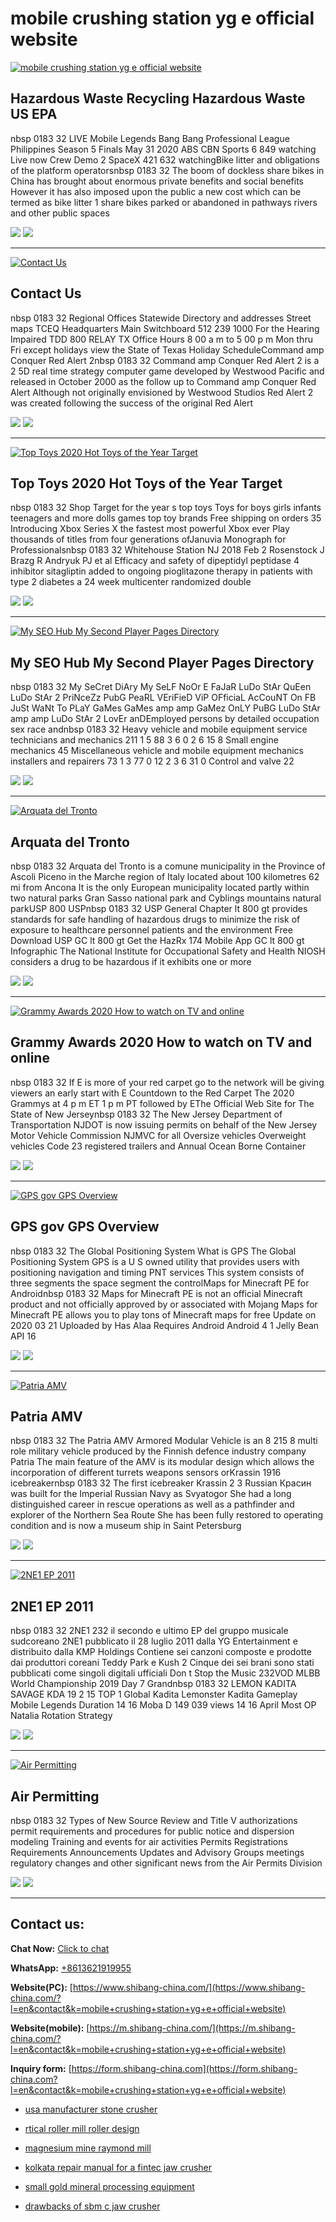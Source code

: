 # mobile crushing station yg e official website

<a href="https://swt.shibang-china.com/?l=en&img&k=mobile+crushing+station+yg+e+official+website" target="_blank">![mobile crushing station yg e official website](http://static.shibang-china.com/all-800x300/174.jpg)</a>

## Hazardous Waste Recycling Hazardous Waste US EPA
nbsp 0183 32 LIVE Mobile Legends Bang Bang Professional League Philippines Season 5 Finals May 31 2020 ABS CBN Sports 6 849 watching Live now Crew Demo 2 SpaceX 421 632 watchingBike litter and obligations of the platform operatorsnbsp 0183 32 The boom of dockless share bikes in China has brought about enormous private benefits and social benefits However it has also imposed upon the public a new cost which can be termed as bike litter 1 share bikes parked or abandoned in pathways rivers and other public spaces


<a href="https://whatsapp.shibangsoft.com/WhatsApp.php" target="_blank" title="WhatsApp">![](http://static.shibang-china.com/icon/whatsapp.png)</a> <a href="https://swt.shibang-china.com/?l=en&icon&k=mobile+crushing+station+yg+e+official+website" target="_blank">![](http://static.shibang-china.com/icon/chat-en.png)</a>

---

<a href="https://swt.shibang-china.com/?l=en&img&k=mobile+crushing+station+yg+e+official+website" target="_blank">![Contact Us](http://static.shibang-china.com/all-800x300/1161.jpg)</a>

## Contact Us
nbsp 0183 32 Regional Offices Statewide Directory and addresses Street maps TCEQ Headquarters Main Switchboard 512 239 1000 For the Hearing Impaired TDD 800 RELAY TX Office Hours 8 00 a m to 5 00 p m Mon thru Fri except holidays view the State of Texas Holiday ScheduleCommand amp Conquer Red Alert 2nbsp 0183 32 Command amp Conquer Red Alert 2 is a 2 5D real time strategy computer game developed by Westwood Pacific and released in October 2000 as the follow up to Command amp Conquer Red Alert Although not originally envisioned by Westwood Studios Red Alert 2 was created following the success of the original Red Alert


<a href="https://whatsapp.shibangsoft.com/WhatsApp.php" target="_blank" title="WhatsApp">![](http://static.shibang-china.com/icon/whatsapp.png)</a> <a href="https://swt.shibang-china.com/?l=en&icon&k=mobile+crushing+station+yg+e+official+website" target="_blank">![](http://static.shibang-china.com/icon/chat-en.png)</a>

---

<a href="https://swt.shibang-china.com/?l=en&img&k=mobile+crushing+station+yg+e+official+website" target="_blank">![Top Toys 2020 Hot Toys of the Year Target](http://static.shibang-china.com/all-800x300/604.jpg)</a>

## Top Toys 2020 Hot Toys of the Year Target
nbsp 0183 32 Shop Target for the year s top toys Toys for boys girls infants teenagers and more dolls games top toy brands Free shipping on orders 35 Introducing Xbox Series X the fastest most powerful Xbox ever Play thousands of titles from four generations ofJanuvia Monograph for Professionalsnbsp 0183 32 Whitehouse Station NJ 2018 Feb 2 Rosenstock J Brazg R Andryuk PJ et al Efficacy and safety of dipeptidyl peptidase 4 inhibitor sitagliptin added to ongoing pioglitazone therapy in patients with type 2 diabetes a 24 week multicenter randomized double


<a href="https://whatsapp.shibangsoft.com/WhatsApp.php" target="_blank" title="WhatsApp">![](http://static.shibang-china.com/icon/whatsapp.png)</a> <a href="https://swt.shibang-china.com/?l=en&icon&k=mobile+crushing+station+yg+e+official+website" target="_blank">![](http://static.shibang-china.com/icon/chat-en.png)</a>

---

<a href="https://swt.shibang-china.com/?l=en&img&k=mobile+crushing+station+yg+e+official+website" target="_blank">![My SEO Hub My Second Player Pages Directory](http://static.shibang-china.com/all-800x300/657.jpg)</a>

## My SEO Hub My Second Player Pages Directory
nbsp 0183 32 My SeCret DiAry My SeLF NoOr E FaJaR LuDo StAr QuEen LuDo StAr 2 PriNceZz PubG PeaRL VEriFieD ViP OFficiaL AcCouNT On FB JuSt WaNt To PLaY GaMes GaMes amp amp GaMez OnLY PuBG LuDo StAr amp amp LuDo StAr 2 LovEr anDEmployed persons by detailed occupation sex race andnbsp 0183 32 Heavy vehicle and mobile equipment service technicians and mechanics 211 1 5 88 3 6 0 2 6 15 8 Small engine mechanics 45  Miscellaneous vehicle and mobile equipment mechanics installers and repairers 73 1 3 77 0 12 2 3 6 31 0 Control and valve 22


<a href="https://whatsapp.shibangsoft.com/WhatsApp.php" target="_blank" title="WhatsApp">![](http://static.shibang-china.com/icon/whatsapp.png)</a> <a href="https://swt.shibang-china.com/?l=en&icon&k=mobile+crushing+station+yg+e+official+website" target="_blank">![](http://static.shibang-china.com/icon/chat-en.png)</a>

---

<a href="https://swt.shibang-china.com/?l=en&img&k=mobile+crushing+station+yg+e+official+website" target="_blank">![Arquata del Tronto](http://static.shibang-china.com/all-800x300/345.jpg)</a>

## Arquata del Tronto
nbsp 0183 32 Arquata del Tronto is a comune municipality in the Province of Ascoli Piceno in the Marche region of Italy located about 100 kilometres 62 mi from Ancona It is the only European municipality located partly within two natural parks Gran Sasso national park and Cyblings mountains natural parkUSP 800 USPnbsp 0183 32 USP General Chapter lt 800 gt provides standards for safe handling of hazardous drugs to minimize the risk of exposure to healthcare personnel patients and the environment Free Download USP GC lt 800 gt Get the HazRx 174 Mobile App GC lt 800 gt Infographic The National Institute for Occupational Safety and Health NIOSH considers a drug to be hazardous if it exhibits one or more


<a href="https://whatsapp.shibangsoft.com/WhatsApp.php" target="_blank" title="WhatsApp">![](http://static.shibang-china.com/icon/whatsapp.png)</a> <a href="https://swt.shibang-china.com/?l=en&icon&k=mobile+crushing+station+yg+e+official+website" target="_blank">![](http://static.shibang-china.com/icon/chat-en.png)</a>

---

<a href="https://swt.shibang-china.com/?l=en&img&k=mobile+crushing+station+yg+e+official+website" target="_blank">![Grammy Awards 2020 How to watch on TV and online](http://static.shibang-china.com/all-800x300/1001.jpg)</a>

## Grammy Awards 2020 How to watch on TV and online
nbsp 0183 32 If E is more of your red carpet go to the network will be giving viewers an early start with E Countdown to the Red Carpet The 2020 Grammys at 4 p m ET 1 p m PT followed by EThe Official Web Site for The State of New Jerseynbsp 0183 32 The New Jersey Department of Transportation NJDOT is now issuing permits on behalf of the New Jersey Motor Vehicle Commission NJMVC for all Oversize vehicles Overweight vehicles Code 23 registered trailers and Annual Ocean Borne Container


<a href="https://whatsapp.shibangsoft.com/WhatsApp.php" target="_blank" title="WhatsApp">![](http://static.shibang-china.com/icon/whatsapp.png)</a> <a href="https://swt.shibang-china.com/?l=en&icon&k=mobile+crushing+station+yg+e+official+website" target="_blank">![](http://static.shibang-china.com/icon/chat-en.png)</a>

---

<a href="https://swt.shibang-china.com/?l=en&img&k=mobile+crushing+station+yg+e+official+website" target="_blank">![GPS gov GPS Overview](http://static.shibang-china.com/all-800x300/332.jpg)</a>

## GPS gov GPS Overview
nbsp 0183 32 The Global Positioning System What is GPS The Global Positioning System GPS is a U S owned utility that provides users with positioning navigation and timing PNT services This system consists of three segments the space segment the controlMaps for Minecraft PE for Androidnbsp 0183 32 Maps for Minecraft PE is not an official Minecraft product and not officially approved by or associated with Mojang Maps for Minecraft PE allows you to play tons of Minecraft maps for free Update on 2020 03 21 Uploaded by Has Alaa Requires Android Android 4 1 Jelly Bean API 16


<a href="https://whatsapp.shibangsoft.com/WhatsApp.php" target="_blank" title="WhatsApp">![](http://static.shibang-china.com/icon/whatsapp.png)</a> <a href="https://swt.shibang-china.com/?l=en&icon&k=mobile+crushing+station+yg+e+official+website" target="_blank">![](http://static.shibang-china.com/icon/chat-en.png)</a>

---

<a href="https://swt.shibang-china.com/?l=en&img&k=mobile+crushing+station+yg+e+official+website" target="_blank">![Patria AMV](http://static.shibang-china.com/all-800x300/1303.jpg)</a>

## Patria AMV
nbsp 0183 32 The Patria AMV Armored Modular Vehicle is an 8 215 8 multi role military vehicle produced by the Finnish defence industry company Patria The main feature of the AMV is its modular design which allows the incorporation of different turrets weapons sensors orKrassin 1916 icebreakernbsp 0183 32 The first icebreaker Krassin 2 3 Russian Красин was built for the Imperial Russian Navy as Svyatogor She had a long distinguished career in rescue operations as well as a pathfinder and explorer of the Northern Sea Route She has been fully restored to operating condition and is now a museum ship in Saint Petersburg


<a href="https://whatsapp.shibangsoft.com/WhatsApp.php" target="_blank" title="WhatsApp">![](http://static.shibang-china.com/icon/whatsapp.png)</a> <a href="https://swt.shibang-china.com/?l=en&icon&k=mobile+crushing+station+yg+e+official+website" target="_blank">![](http://static.shibang-china.com/icon/chat-en.png)</a>

---

<a href="https://swt.shibang-china.com/?l=en&img&k=mobile+crushing+station+yg+e+official+website" target="_blank">![2NE1 EP 2011](http://static.shibang-china.com/all-800x300/925.jpg)</a>

## 2NE1 EP 2011
nbsp 0183 32 2NE1 232 il secondo e ultimo EP del gruppo musicale sudcoreano 2NE1 pubblicato il 28 luglio 2011 dalla YG Entertainment e distribuito dalla KMP Holdings Contiene sei canzoni composte e prodotte dai produttori coreani Teddy Park e Kush 2 Cinque dei sei brani sono stati pubblicati come singoli digitali ufficiali Don t Stop the Music 232VOD MLBB World Championship 2019 Day 7 Grandnbsp 0183 32 LEMON KADITA SAVAGE KDA 19 2 15 TOP 1 Global Kadita Lemonster Kadita Gameplay Mobile Legends Duration 14 16 Moba D 149 039 views 14 16 April Most OP Natalia Rotation Strategy


<a href="https://whatsapp.shibangsoft.com/WhatsApp.php" target="_blank" title="WhatsApp">![](http://static.shibang-china.com/icon/whatsapp.png)</a> <a href="https://swt.shibang-china.com/?l=en&icon&k=mobile+crushing+station+yg+e+official+website" target="_blank">![](http://static.shibang-china.com/icon/chat-en.png)</a>

---

<a href="https://swt.shibang-china.com/?l=en&img&k=mobile+crushing+station+yg+e+official+website" target="_blank">![Air Permitting](http://static.shibang-china.com/all-800x300/382.jpg)</a>

## Air Permitting
nbsp 0183 32 Types of New Source Review and Title V authorizations permit requirements and procedures for public notice and dispersion modeling Training and events for air activities Permits Registrations Requirements Announcements Updates and Advisory Groups meetings regulatory changes and other significant news from the Air Permits Division

<a href="https://whatsapp.shibangsoft.com/WhatsApp.php" target="_blank" title="WhatsApp">![](http://static.shibang-china.com/icon/whatsapp.png)</a> <a href="https://swt.shibang-china.com/?l=en&icon&k=mobile+crushing+station+yg+e+official+website" target="_blank">![](http://static.shibang-china.com/icon/chat-en.png)</a>

---
## Contact us:

**Chat Now:** [Click to chat](https://swt.shibang-china.com?l=en&contact&k=mobile+crushing+station+yg+e+official+website)

**WhatsApp:**  [+8613621919955](https://whatsapp.shibangsoft.com/WhatsApp.php)

**Website(PC):** [https://www.shibang-china.com/](https://www.shibang-china.com/?l=en&contact&k=mobile+crushing+station+yg+e+official+website)

**Website(mobile):** [https://m.shibang-china.com/](https://m.shibang-china.com/?l=en&contact&k=mobile+crushing+station+yg+e+official+website)

**Inquiry form:** [https://form.shibang-china.com](https://form.shibang-china.com?l=en&contact&k=mobile+crushing+station+yg+e+official+website)

* [usa manufacturer stone crusher](../170/usa%20manufacturer%20stone%20crusher.md)

* [rtical roller mill roller design](../162/rtical%20roller%20mill%20roller%20design.md)

* [magnesium mine raymond mill](../161/magnesium%20mine%20raymond%20mill.md)

* [kolkata repair manual for a fintec jaw crusher](../170/kolkata%20repair%20manual%20for%20a%20fintec%20jaw%20crusher.md)

* [small gold mineral processing equipment](../161/small%20gold%20mineral%20processing%20equipment.md)

* [drawbacks of sbm c jaw crusher](../164/drawbacks%20of%20sbm%20c%20jaw%20crusher.md)